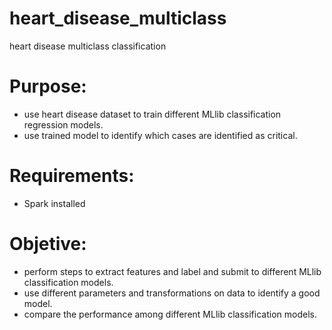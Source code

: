 # heart_disease_multiclass
heart disease multiclass classification

# Purpose: 
- use heart disease dataset to train different MLlib classification regression models.
- use trained model to identify which cases are identified as critical.
		 
# Requirements: 
- Spark installed

# Objetive:
- perform steps to extract features and label and submit to different MLlib classification models.
- use different parameters and transformations on data to identify a good model.
- compare the performance among different MLlib classification models.
